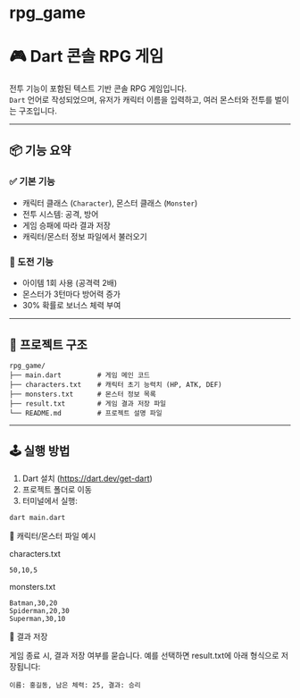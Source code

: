 # rpg_game

# 🎮 Dart 콘솔 RPG 게임

전투 기능이 포함된 텍스트 기반 콘솔 RPG 게임입니다.  
`Dart` 언어로 작성되었으며, 유저가 캐릭터 이름을 입력하고, 여러 몬스터와 전투를 벌이는 구조입니다.

---

## 📦 기능 요약

### ✅ 기본 기능
- 캐릭터 클래스 (`Character`), 몬스터 클래스 (`Monster`)
- 전투 시스템: 공격, 방어
- 게임 승패에 따라 결과 저장
- 캐릭터/몬스터 정보 파일에서 불러오기

### 🚀 도전 기능
- 아이템 1회 사용 (공격력 2배)
- 몬스터가 3턴마다 방어력 증가
- 30% 확률로 보너스 체력 부여

---

## 📁 프로젝트 구조

```
rpg_game/
├── main.dart         # 게임 메인 코드
├── characters.txt    # 캐릭터 초기 능력치 (HP, ATK, DEF)
├── monsters.txt      # 몬스터 정보 목록
├── result.txt        # 게임 결과 저장 파일
└── README.md         # 프로젝트 설명 파일
```
</code></pre>


---

## 🕹 실행 방법

1. Dart 설치 (https://dart.dev/get-dart)
2. 프로젝트 폴더로 이동
3. 터미널에서 실행:

```bash
dart main.dart
```

🧪 캐릭터/몬스터 파일 예시

characters.txt
```
50,10,5
```

monsters.txt
```
Batman,30,20
Spiderman,20,30
Superman,30,10
```

💾 결과 저장

게임 종료 시, 결과 저장 여부를 묻습니다.
예를 선택하면 result.txt에 아래 형식으로 저장됩니다:
```
이름: 홍길동, 남은 체력: 25, 결과: 승리
```
